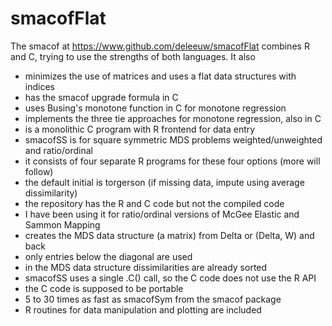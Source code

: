 # smacofFlat
The smacof at https://www.github.com/deleeuw/smacofFlat combines R and C, trying
to use the strengths of both languages. It also

- minimizes the use of matrices and uses a flat data structures with indices
- has the smacof upgrade formula in C
- uses Busing's monotone function in C for monotone regression
- implements the three tie approaches for monotone regression, also in C
- is a monolithic C program with R frontend for data entry
- smacofSS is for square symmetric MDS problems weighted/unweighted and ratio/ordinal
- it consists of four separate R programs for these four options (more will follow)
- the default initial is torgerson (if missing data, impute using average dissimilarity)
- the repository has the R and C code but not the compiled code
- I have been using it for ratio/ordinal versions of McGee Elastic and Sammon Mapping
- creates the MDS data structure (a matrix) from Delta or (Delta, W) and back
- only entries below the diagonal are used
- in the MDS data structure dissimilarities are already sorted
- smacofSS uses a single .C() call, so the C code does not use the R API
- the C code is supposed to be portable
- 5 to 30 times as fast as smacofSym from the smacof package
- R routines for data manipulation and plotting are included 
